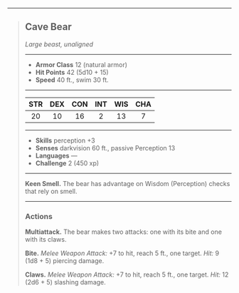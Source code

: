 ***
> ## Cave Bear
> *Large beast, unaligned*
> 
> ***
> 
> - **Armor Class** 12 (natural armor)
> - **Hit Points** 42 (5d10 + 15)
> - **Speed** 40 ft., swim 30 ft.
> 
> ***
> 
> |STR|DEX|CON|INT|WIS|CHA|
> |:---:|:---:|:---:|:---:|:---:|:---:|
> |20|10|16|2|13|7|
> 
> ***
> 
> - **Skills** perception +3
> - **Senses** darkvision 60 ft., passive Perception 13
> - **Languages** —
> - **Challenge** 2 (450 xp)
> 
> ***
> 
> **Keen Smell.** The bear has advantage on Wisdom (Perception) checks that rely on smell.
> 
> ***
> 
> ### Actions
> **Multiattack.** The bear makes two attacks: one with its bite and one with its claws.
> 
> **Bite.** *Melee Weapon Attack:* +7 to hit, reach 5 ft., one target. *Hit:* 9 (1d8 + 5) piercing damage.
> 
> **Claws.** *Melee Weapon Attack:* +7 to hit, reach 5 ft., one target. *Hit:* 12 (2d6 + 5) slashing damage.